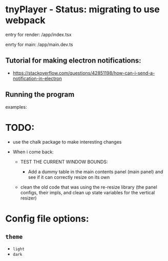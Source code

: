 # tnyPlayer - Status: migrating to use webpack

entry for render:
/app/index.tsx

enrty for main:
/app/main.dev.ts

## Tutorial for making electron notifications:

-   https://stackoverflow.com/questions/42851198/how-can-i-send-a-notification-in-electron

## Running the program

examples:

# TODO:

-   use the chalk package to make interesting changes

*   When i come back:

    -   TEST THE CURRENT WINDOW BOUNDS:
        -   Add a dummy table in the main contents panel (main panel) and see if it can correctly resize on its own


    -   clean the old code that was using the re-resize library (the panel configs, their impls, and clean up state variables for the vertical resizer)

# Config file options:

## `theme`

-   `light`
-   `dark`
